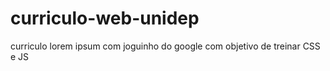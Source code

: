 # curriculo-web-unidep

curriculo lorem ipsum com joguinho do google com objetivo de treinar CSS e JS
